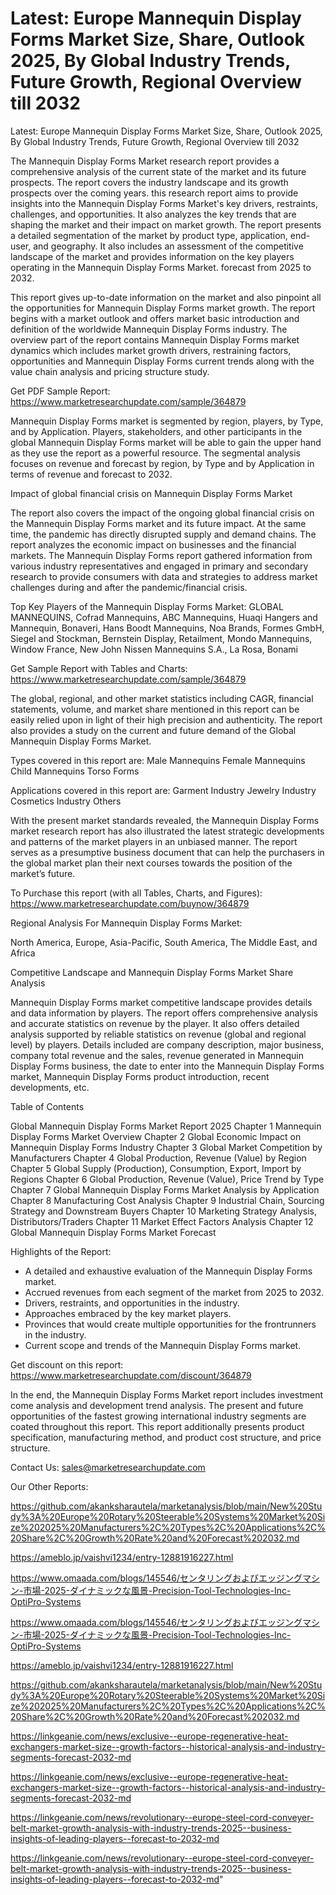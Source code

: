 # Latest: Europe Mannequin Display Forms Market Size, Share, Outlook 2025, By Global Industry Trends, Future Growth, Regional Overview till 2032
Latest: Europe Mannequin Display Forms Market Size, Share, Outlook 2025, By Global Industry Trends, Future Growth, Regional Overview till 2032

The Mannequin Display Forms Market research report provides a comprehensive analysis of the current state of the market and its future prospects. The report covers the industry landscape and its growth prospects over the coming years. this research report aims to provide insights into the Mannequin Display Forms Market's key drivers, restraints, challenges, and opportunities. It also analyzes the key trends that are shaping the market and their impact on market growth. The report presents a detailed segmentation of the market by product type, application, end-user, and geography. It also includes an assessment of the competitive landscape of the market and provides information on the key players operating in the Mannequin Display Forms Market. forecast from 2025 to 2032.

This report gives up-to-date information on the market and also pinpoint all the opportunities for Mannequin Display Forms market growth. The report begins with a market outlook and offers market basic introduction and definition of the worldwide Mannequin Display Forms industry. The overview part of the report contains Mannequin Display Forms market dynamics which includes market growth drivers, restraining factors, opportunities and Mannequin Display Forms current trends along with the value chain analysis and pricing structure study.

Get PDF Sample Report: https://www.marketresearchupdate.com/sample/364879

Mannequin Display Forms market is segmented by region, players, by Type, and by Application. Players, stakeholders, and other participants in the global Mannequin Display Forms market will be able to gain the upper hand as they use the report as a powerful resource. The segmental analysis focuses on revenue and forecast by region, by Type and by Application in terms of revenue and forecast to 2032.

Impact of global financial crisis on Mannequin Display Forms Market

The report also covers the impact of the ongoing global financial crisis on the Mannequin Display Forms market and its future impact. At the same time, the pandemic has directly disrupted supply and demand chains. The report analyzes the economic impact on businesses and the financial markets. The Mannequin Display Forms report gathered information from various industry representatives and engaged in primary and secondary research to provide consumers with data and strategies to address market challenges during and after the pandemic/financial crisis.

Top Key Players of the Mannequin Display Forms Market:
GLOBAL MANNEQUINS, Cofrad Mannequins, ABC Mannequins, Huaqi Hangers and Mannequin, Bonaveri, Hans Boodt Mannequins, Noa Brands, Formes GmbH, Siegel and Stockman, Bernstein Display, Retailment, Mondo Mannequins, Window France, New John Nissen Mannequins S.A., La Rosa, Bonami


Get Sample Report with Tables and Charts: https://www.marketresearchupdate.com/sample/364879

The global, regional, and other market statistics including CAGR, financial statements, volume, and market share mentioned in this report can be easily relied upon in light of their high precision and authenticity. The report also provides a study on the current and future demand of the Global Mannequin Display Forms Market.

Types covered in this report are:
Male Mannequins
Female Mannequins
Child Mannequins
Torso Forms


Applications covered in this report are:
Garment Industry
Jewelry Industry
Cosmetics Industry
Others


With the present market standards revealed, the Mannequin Display Forms market research report has also illustrated the latest strategic developments and patterns of the market players in an unbiased manner. The report serves as a presumptive business document that can help the purchasers in the global market plan their next courses towards the position of the market’s future.

To Purchase this report (with all Tables, Charts, and Figures): https://www.marketresearchupdate.com/buynow/364879

Regional Analysis For Mannequin Display Forms Market:

North America, Europe, Asia-Pacific, South America, The Middle East, and Africa

Competitive Landscape and Mannequin Display Forms Market Share Analysis

Mannequin Display Forms market competitive landscape provides details and data information by players. The report offers comprehensive analysis and accurate statistics on revenue by the player. It also offers detailed analysis supported by reliable statistics on revenue (global and regional level) by players. Details included are company description, major business, company total revenue and the sales, revenue generated in Mannequin Display Forms business, the date to enter into the Mannequin Display Forms market, Mannequin Display Forms product introduction, recent developments, etc.

Table of Contents

Global Mannequin Display Forms Market Report 2025
Chapter 1 Mannequin Display Forms Market Overview
Chapter 2 Global Economic Impact on Mannequin Display Forms Industry
Chapter 3 Global Market Competition by Manufacturers
Chapter 4 Global Production, Revenue (Value) by Region
Chapter 5 Global Supply (Production), Consumption, Export, Import by Regions
Chapter 6 Global Production, Revenue (Value), Price Trend by Type
Chapter 7 Global Mannequin Display Forms Market Analysis by Application
Chapter 8 Manufacturing Cost Analysis
Chapter 9 Industrial Chain, Sourcing Strategy and Downstream Buyers
Chapter 10 Marketing Strategy Analysis, Distributors/Traders
Chapter 11 Market Effect Factors Analysis
Chapter 12 Global Mannequin Display Forms Market Forecast

Highlights of the Report:

- A detailed and exhaustive evaluation of the Mannequin Display Forms market.
- Accrued revenues from each segment of the market from 2025 to 2032.
- Drivers, restraints, and opportunities in the industry.
- Approaches embraced by the key market players.
- Provinces that would create multiple opportunities for the frontrunners in the industry.
- Current scope and trends of the Mannequin Display Forms market.

Get discount on this report: https://www.marketresearchupdate.com/discount/364879

In the end, the Mannequin Display Forms Market report includes investment come analysis and development trend analysis. The present and future opportunities of the fastest growing international industry segments are coated throughout this report. This report additionally presents product specification, manufacturing method, and product cost structure, and price structure.

Contact Us:
sales@marketresearchupdate.com

Our Other Reports:

https://github.com/akanksharautela/marketanalysis/blob/main/New%20Study%3A%20Europe%20Rotary%20Steerable%20Systems%20Market%20Size%202025%20Manufacturers%2C%20Types%2C%20Applications%2C%20Share%2C%20Growth%20Rate%20and%20Forecast%202032.md

https://ameblo.jp/vaishvi1234/entry-12881916227.html

https://www.omaada.com/blogs/145546/センタリングおよびエッジングマシン-市場-2025-ダイナミックな風景-Precision-Tool-Technologies-Inc-OptiPro-Systems

https://www.omaada.com/blogs/145546/センタリングおよびエッジングマシン-市場-2025-ダイナミックな風景-Precision-Tool-Technologies-Inc-OptiPro-Systems

https://ameblo.jp/vaishvi1234/entry-12881916227.html

https://github.com/akanksharautela/marketanalysis/blob/main/New%20Study%3A%20Europe%20Rotary%20Steerable%20Systems%20Market%20Size%202025%20Manufacturers%2C%20Types%2C%20Applications%2C%20Share%2C%20Growth%20Rate%20and%20Forecast%202032.md

https://linkgeanie.com/news/exclusive--europe-regenerative-heat-exchangers-market-size--growth-factors--historical-analysis-and-industry-segments-forecast-2032-md

https://linkgeanie.com/news/exclusive--europe-regenerative-heat-exchangers-market-size--growth-factors--historical-analysis-and-industry-segments-forecast-2032-md

https://linkgeanie.com/news/revolutionary--europe-steel-cord-conveyer-belt-market-growth-analysis-with-industry-trends-2025--business-insights-of-leading-players--forecast-to-2032-md

https://linkgeanie.com/news/revolutionary--europe-steel-cord-conveyer-belt-market-growth-analysis-with-industry-trends-2025--business-insights-of-leading-players--forecast-to-2032-md"
